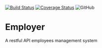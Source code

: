 [![Build Status](https://travis-ci.org/nraufu/Employer.svg?branch=develop)](https://travis-ci.org/nraufu/Employer)
[![Coverage Status](https://coveralls.io/repos/github/nraufu/Employer/badge.svg?branch=ft-tests)](https://coveralls.io/github/nraufu/Employer?branch=develop)
![GitHub](https://img.shields.io/github/license/nraufu/Employer)

# Employer
A restful API employees management system

